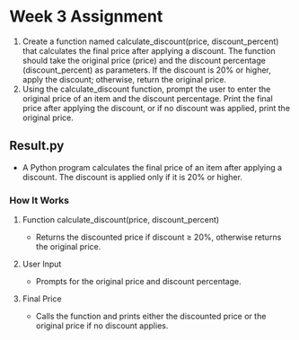 # Week 3 Assignment 

1) Create a function named calculate_discount(price, discount_percent) that calculates the final price after applying a discount. The function should take the original price (price) and the discount percentage (discount_percent) as parameters. If the discount is 20% or higher, apply the discount; otherwise, return the original price.
2) Using the calculate_discount function, prompt the user to enter the original price of an item and the discount percentage. Print the final price after applying the discount, or if no discount was applied, print the original price.

## Result.py

-  A Python program calculates the final price of an item after applying a discount. The discount is applied only if it is 20% or higher.

### How It Works

1) Function calculate_discount(price, discount_percent)

    - Returns the discounted price if discount ≥ 20%, otherwise returns the original price.

2)  User Input

    - Prompts for the original price and discount percentage.

3) Final Price

    - Calls the function and prints either the discounted price or the original price if no discount applies.


